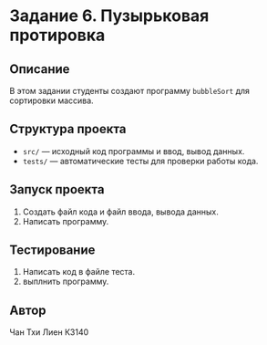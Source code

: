 # Задание 6. Пузырьковая протировка
## Описание
В этом задании студенты создают программу `bubbleSort` для сортировки массива.
## Структура проекта
- `src/` — исходный код программы и ввод, вывод данных.
- `tests/` — автоматические тесты для проверки работы кода.
## Запуск проекта
1. Создать файл кода и файл ввода, вывода данных.
2. Написать программу.
## Тестирование
1. Написать код в файле теста.
2. выплнить программу.
## Автор
Чан Тхи Лиен К3140
